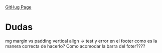 <a href="https://viessel.github.io/CV-Batman/">GitHug Page</a>
# Dudas

mg margin vs padding
vertical align -> test y error en el footer como es la manera correcta de hacerlo?
Como acomodar la barra del foter????
